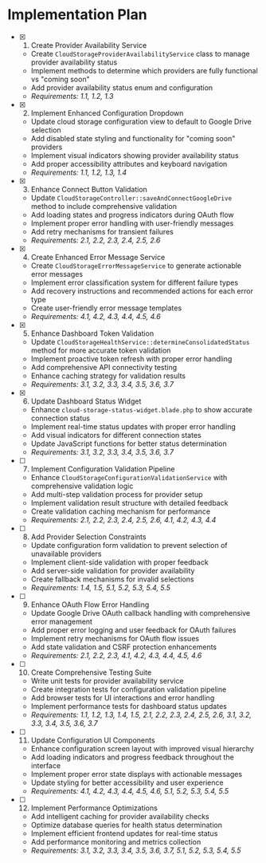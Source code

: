# Implementation Plan

- [x] 1. Create Provider Availability Service
  - Create `CloudStorageProviderAvailabilityService` class to manage provider availability status
  - Implement methods to determine which providers are fully functional vs "coming soon"
  - Add provider availability status enum and configuration
  - _Requirements: 1.1, 1.2, 1.3_

- [x] 2. Implement Enhanced Configuration Dropdown
  - Update cloud storage configuration view to default to Google Drive selection
  - Add disabled state styling and functionality for "coming soon" providers
  - Implement visual indicators showing provider availability status
  - Add proper accessibility attributes and keyboard navigation
  - _Requirements: 1.1, 1.2, 1.3, 1.4_

- [x] 3. Enhance Connect Button Validation
  - Update `CloudStorageController::saveAndConnectGoogleDrive` method to include comprehensive validation
  - Add loading states and progress indicators during OAuth flow
  - Implement proper error handling with user-friendly messages
  - Add retry mechanisms for transient failures
  - _Requirements: 2.1, 2.2, 2.3, 2.4, 2.5, 2.6_

- [x] 4. Create Enhanced Error Message Service
  - Create `CloudStorageErrorMessageService` to generate actionable error messages
  - Implement error classification system for different failure types
  - Add recovery instructions and recommended actions for each error type
  - Create user-friendly error message templates
  - _Requirements: 4.1, 4.2, 4.3, 4.4, 4.5, 4.6_

- [x] 5. Enhance Dashboard Token Validation
  - Update `CloudStorageHealthService::determineConsolidatedStatus` method for more accurate token validation
  - Implement proactive token refresh with proper error handling
  - Add comprehensive API connectivity testing
  - Enhance caching strategy for validation results
  - _Requirements: 3.1, 3.2, 3.3, 3.4, 3.5, 3.6, 3.7_

- [x] 6. Update Dashboard Status Widget
  - Enhance `cloud-storage-status-widget.blade.php` to show accurate connection status
  - Implement real-time status updates with proper error handling
  - Add visual indicators for different connection states
  - Update JavaScript functions for better status determination
  - _Requirements: 3.1, 3.2, 3.3, 3.4, 3.5, 3.6, 3.7_

- [ ] 7. Implement Configuration Validation Pipeline
  - Enhance `CloudStorageConfigurationValidationService` with comprehensive validation logic
  - Add multi-step validation process for provider setup
  - Implement validation result structure with detailed feedback
  - Create validation caching mechanism for performance
  - _Requirements: 2.1, 2.2, 2.3, 2.4, 2.5, 2.6, 4.1, 4.2, 4.3, 4.4_

- [ ] 8. Add Provider Selection Constraints
  - Update configuration form validation to prevent selection of unavailable providers
  - Implement client-side validation with proper feedback
  - Add server-side validation for provider availability
  - Create fallback mechanisms for invalid selections
  - _Requirements: 1.4, 1.5, 5.1, 5.2, 5.3, 5.4, 5.5_

- [ ] 9. Enhance OAuth Flow Error Handling
  - Update Google Drive OAuth callback handling with comprehensive error management
  - Add proper error logging and user feedback for OAuth failures
  - Implement retry mechanisms for OAuth flow issues
  - Add state validation and CSRF protection enhancements
  - _Requirements: 2.1, 2.2, 2.3, 4.1, 4.2, 4.3, 4.4, 4.5, 4.6_

- [ ] 10. Create Comprehensive Testing Suite
  - Write unit tests for provider availability service
  - Create integration tests for configuration validation pipeline
  - Add browser tests for UI interactions and error handling
  - Implement performance tests for dashboard status updates
  - _Requirements: 1.1, 1.2, 1.3, 1.4, 1.5, 2.1, 2.2, 2.3, 2.4, 2.5, 2.6, 3.1, 3.2, 3.3, 3.4, 3.5, 3.6, 3.7_

- [ ] 11. Update Configuration UI Components
  - Enhance configuration screen layout with improved visual hierarchy
  - Add loading indicators and progress feedback throughout the interface
  - Implement proper error state displays with actionable messages
  - Update styling for better accessibility and user experience
  - _Requirements: 4.1, 4.2, 4.3, 4.4, 4.5, 4.6, 5.1, 5.2, 5.3, 5.4, 5.5_

- [ ] 12. Implement Performance Optimizations
  - Add intelligent caching for provider availability checks
  - Optimize database queries for health status determination
  - Implement efficient frontend updates for real-time status
  - Add performance monitoring and metrics collection
  - _Requirements: 3.1, 3.2, 3.3, 3.4, 3.5, 3.6, 3.7, 5.1, 5.2, 5.3, 5.4, 5.5_
